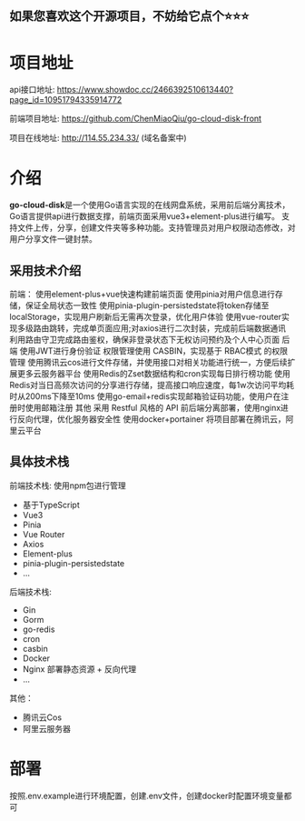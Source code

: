 ## 如果您喜欢这个开源项目，不妨给它点个⭐️⭐️⭐️

# 项目地址

api接口地址: https://www.showdoc.cc/2466392510613440?page_id=10951794335914772

前端项目地址: https://github.com/ChenMiaoQiu/go-cloud-disk-front

项目在线地址: http://114.55.234.33/ (域名备案中)

# 介绍

**go-cloud-disk**是一个使用Go语言实现的在线网盘系统，采用前后端分离技术，Go语言提供api进行数据支撑，前端页面采用vue3+element-plus进行编写。
支持文件上传，分享，创建文件夹等多种功能。支持管理员对用户权限动态修改，对用户分享文件一键封禁。

## 采用技术介绍

前端：
使用element-plus+vue快速构建前端页面
使用pinia对用户信息进行存储，保证全局状态一致性
使用pinia-plugin-persistedstate将token存储至localStorage，实现用户刷新后无需再次登录，优化用户体验
使用vue-router实现多级路由跳转，完成单页面应用;对axios进行二次封装，完成前后端数据通讯
利用路由守卫完成路由鉴权，确保非登录状态下无权访问预约及个人中心页面
后端
使用JWT进行身份验证
权限管理使用 CASBIN，实现基于 RBAC模式 的权限管理
使用腾讯云cos进行文件存储，并使用接口对相关功能进行统一，方便后续扩展更多云服务器平台
使用Redis的Zset数据结构和cron实现每日排行榜功能
使用Redis对当日高频次访问的分享进行存储，提高接口响应速度，每1w次访问平均耗时从200ms下降至10ms
使用go-email+redis实现邮箱验证码功能，使用户在注册时使用邮箱注册
其他
采用 Restful 风格的 API
前后端分离部署，使用nginx进行反向代理，优化服务器安全性
使用docker+portainer 将项目部署在腾讯云，阿里云平台

## 具体技术栈

前端技术栈: 使用npm包进行管理

- 基于TypeScript
- Vue3
- Pinia
- Vue Router
- Axios
- Element-plus
- pinia-plugin-persistedstate
- ...

后端技术栈:

- Gin
- Gorm
- go-redis
- cron
- casbin
- Docker
- Nginx 部署静态资源 + 反向代理
- ...

其他：

- 腾讯云Cos
- 阿里云服务器

# 部署

按照.env.example进行环境配置，创建.env文件，创建docker时配置环境变量都可

